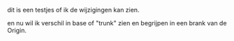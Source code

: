 dit is een testjes of ik de wijzigingen kan zien.


en nu wil ik verschil in base of "trunk" zien en begrijpen in een brank van de Origin.
